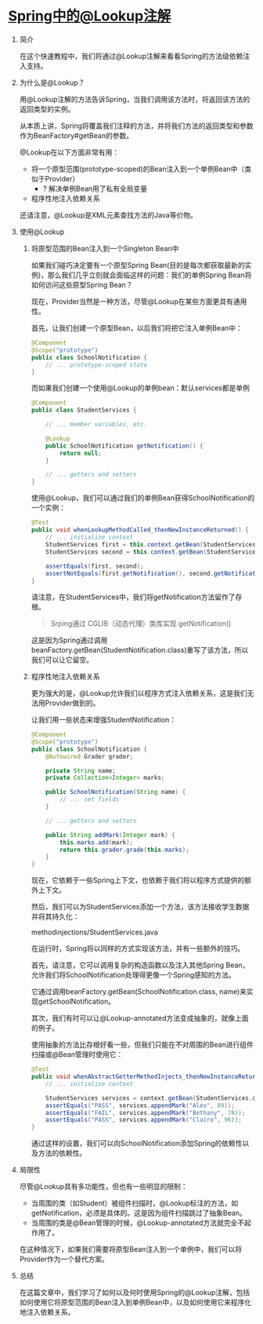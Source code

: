 # [Spring中的@Lookup注解](ttps://www.baeldung.com/spring-lookup)

1. 简介

    在这个快速教程中，我们将通过@Lookup注解来看看Spring的方法级依赖注入支持。

2. 为什么是@Lookup？

    用@Lookup注解的方法告诉Spring，当我们调用该方法时，将返回该方法的返回类型的实例。

    从本质上讲，Spring将覆盖我们注释的方法，并将我们方法的返回类型和参数作为BeanFactory#getBean的参数。

    @Lookup在以下方面非常有用：

    - 将一个原型范围(prototype-scoped)的Bean注入到一个单例Bean中（类似于Provider）
      - ? 解决单例Bean用了私有全局变量
    - 程序性地注入依赖关系

    还请注意，@Lookup是XML元素查找方法的Java等价物。

3. 使用@Lookup

    1. 将原型范围的Bean注入到一个Singleton Bean中

        如果我们碰巧决定要有一个原型Spring Bean(目的是每次都获取最新的实例)，那么我们几乎立刻就会面临这样的问题：我们的单例Spring Bean将如何访问这些原型Spring Bean？

        现在，Provider当然是一种方法，尽管@Lookup在某些方面更具有通用性。

        首先，让我们创建一个原型Bean，以后我们将把它注入单例Bean中：

        ```java
        @Component
        @Scope("prototype")
        public class SchoolNotification {
            // ... prototype-scoped state
        }
        ```

        而如果我们创建一个使用@Lookup的单例bean：默认services都是单例

        ```java
        @Component
        public class StudentServices {

            // ... member variables, etc.

            @Lookup
            public SchoolNotification getNotification() {
                return null;
            }

            // ... getters and setters
        }
        ```

        使用@Lookup，我们可以通过我们的单例Bean获得SchoolNotification的一个实例：

        ```java
        @Test
        public void whenLookupMethodCalled_thenNewInstanceReturned() {
            // ... initialize context
            StudentServices first = this.context.getBean(StudentServices.class);
            StudentServices second = this.context.getBean(StudentServices.class);
            
            assertEquals(first, second); 
            assertNotEquals(first.getNotification(), second.getNotification()); 
        }
        ```

        请注意，在StudentServices中，我们将getNotification方法留作了存根。

        > Srping通过 CGLIB（动态代理）类库实现 getNotification()

        这是因为Spring通过调用beanFactory.getBean(StudentNotification.class)重写了该方法，所以我们可以让它留空。

    2. 程序性地注入依赖关系

        更为强大的是，@Lookup允许我们以程序方式注入依赖关系，这是我们无法用Provider做到的。

        让我们用一些状态来增强StudentNotification：

        ```java
        @Component
        @Scope("prototype")
        public class SchoolNotification {
            @Autowired Grader grader;

            private String name;
            private Collection<Integer> marks;

            public SchoolNotification(String name) {
                // ... set fields
            }

            // ... getters and setters

            public String addMark(Integer mark) {
                this.marks.add(mark);
                return this.grader.grade(this.marks);
            }
        }
        ```

        现在，它依赖于一些Spring上下文，也依赖于我们将以程序方式提供的额外上下文。

        然后，我们可以为StudentServices添加一个方法，该方法接收学生数据并将其持久化：

        methodinjections/StudentServices.java

        在运行时，Spring将以同样的方式实现该方法，并有一些额外的技巧。

        首先，请注意，它可以调用复杂的构造函数以及注入其他Spring Bean，允许我们将SchoolNotification处理得更像一个Spring感知的方法。

        它通过调用beanFactory.getBean(SchoolNotification.class, name)来实现getSchoolNotification。

        其次，我们有时可以让@Lookup-annotated方法变成抽象的，就像上面的例子。

        使用抽象的方法比存根好看一些，但我们只能在不对周围的Bean进行组件扫描或@Bean管理时使用它：

        ```java
        @Test
        public void whenAbstractGetterMethodInjects_thenNewInstanceReturned() {
            // ... initialize context

            StudentServices services = context.getBean(StudentServices.class);    
            assertEquals("PASS", services.appendMark("Alex", 89));
            assertEquals("FAIL", services.appendMark("Bethany", 78));
            assertEquals("PASS", services.appendMark("Claire", 96));
        }
        ```

        通过这样的设置，我们可以向SchoolNotification添加Spring的依赖性以及方法的依赖性。

4. 局限性

    尽管@Lookup具有多功能性，但也有一些明显的限制：

    - 当周围的类（如Student）被组件扫描时，@Lookup标注的方法，如getNotification，必须是具体的。这是因为组件扫描跳过了抽象Bean。
    - 当周围的类是@Bean管理的时候，@Lookup-annotated方法就完全不起作用了。

    在这种情况下，如果我们需要将原型Bean注入到一个单例中，我们可以将Provider作为一个替代方案。

5. 总结

    在这篇文章中，我们学习了如何以及何时使用Spring的@Lookup注解，包括如何使用它将原型范围的Bean注入到单例Bean中，以及如何使用它来程序化地注入依赖关系。
